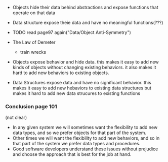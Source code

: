 + Objects hide their data behind abstractions and expose functions that operate on that data
+ Data structure expose theie data and have no meaningful functions(???)

+ TODO read page97 again("Data/Object Anti-Symmetry")

+ The Law of Demeter
    + train wrecks

+ Objects expose behavior and hide data. this makes it easy to add new kinds of objects without changing existing behaviors. it also makes it hard to add new behaviors to existing objects.
+ Data Structures expose data and have no significant behavior. this makes it easy to add new hebaviors to existing data structures but makes it hard to add new data strucures to existing functions

### Conclusion page 101

(not clear)

+ In any given system we will sometimes want the flexibility to add new data types, and so we prefer objects for that part of the system.
+ Other times we will want the flexibility to add new behaviors, and so in that part of the system we prefer data types and procedures.
+ Good software developers understand these issues without prejudice and choose the approach that is best for the job at hand.
